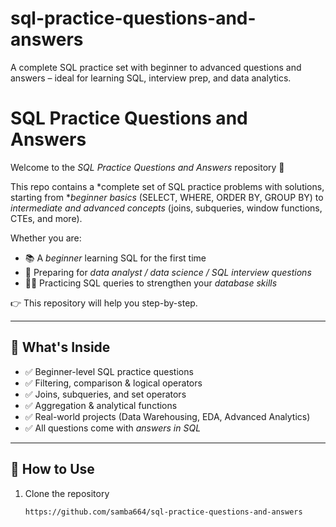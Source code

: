 # sql-practice-questions-and-answers
A complete SQL practice set with beginner to advanced questions and answers – ideal for learning SQL, interview prep, and data analytics.
# SQL Practice Questions and Answers

Welcome to the *SQL Practice Questions and Answers* repository 🎉  

This repo contains a *complete set of SQL practice problems with solutions, starting from **beginner basics* (SELECT, WHERE, ORDER BY, GROUP BY) to *intermediate and advanced concepts* (joins, subqueries, window functions, CTEs, and more).  

Whether you are:
- 📚 A *beginner* learning SQL for the first time  
- 💼 Preparing for *data analyst / data science / SQL interview questions*  
- 🧑‍💻 Practicing SQL queries to strengthen your *database skills*  

👉 This repository will help you step-by-step.

---

## 📌 What's Inside
- ✅ Beginner-level SQL practice questions  
- ✅ Filtering, comparison & logical operators  
- ✅ Joins, subqueries, and set operators  
- ✅ Aggregation & analytical functions  
- ✅ Real-world projects (Data Warehousing, EDA, Advanced Analytics)  
- ✅ All questions come with *answers in SQL*  

---

## 🚀 How to Use
1. Clone the repository  
   ```bash
   https://github.com/samba664/sql-practice-questions-and-answers

